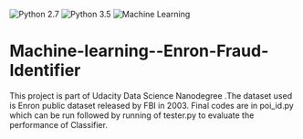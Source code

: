 ![Python 2.7](https://img.shields.io/badge/python-2.7-blue.svg)
![Python 3.5](https://img.shields.io/badge/python-3.6-red.svg)
![Machine Learning](https://img.shields.io/badge/MachineLearning-0.0-green.svg)

# Machine-learning--Enron-Fraud-Identifier
This project is part of Udacity Data Science Nanodegree .The dataset used is Enron public dataset released by FBI in 2003.
Final codes are in poi_id.py which can be run followed by running of tester.py to evaluate the performance of Classifier.
